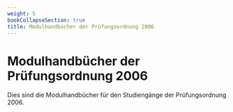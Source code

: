 ```yaml
---
weight: 5
bookCollapseSection: true
title: Modulhandbücher der Prüfungsordnung 2006
---
```


# Modulhandbücher der Prüfungsordnung 2006

Dies sind die Modulhandbücher für den Studiengänge der Prüfungsordnung
2006.

